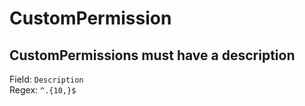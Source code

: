 # CustomPermission
## CustomPermissions must have a description
Field: `Description`   
Regex: `^.{10,}$`    



